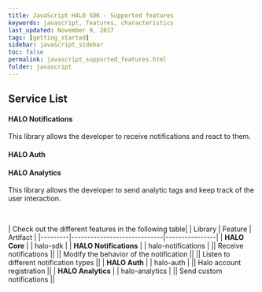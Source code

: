 ```yaml
---
title: JavaScript HALO SDK - Supported features
keywords: javascript, features, characteristics
last_updated: November 9, 2017
tags: [getting_started]
sidebar: javascript_sidebar
toc: false
permalink: javascript_supported_features.html
folder: javascript
---
```


<div class="row">
    <div class="col-lg-12">
        <h2 class="page-header">Service List</h2>
    </div>
    <div class="col-md-4">
        <div class="media">
            <div class="pull-left">
                <span class="fa-stack fa-2x">
                        <i class="fa fa-circle fa-stack-2x text-primary"></i>
                        <i class="fa fa-paper-plane fa-stack-1x fa-inverse"></i>
                </span>
            </div>
            <div class="media-body">
                <h4 class="media-heading">HALO Notifications</h4>
                <p>This library allows the developer to receive notifications and react to them.</p>
            </div>
        </div>
    </div>
    <div class="col-md-4">
      <div class="media">
            <div class="pull-left">
                <span class="fa-stack fa-2x">
                        <i class="fa fa-circle fa-stack-2x text-primary"></i>
                        <i class="fa fa-share-square-o fa-stack-1x fa-inverse"></i>
                </span>
            </div>
            <div class="media-body">
                <h4 class="media-heading">HALO Auth</h4>
                <p></p>
            </div>
        </div>
    </div>
    <div class="col-md-4">
      <div class="media">
            <div class="pull-left">
                <span class="fa-stack fa-2x">
                        <i class="fa fa-circle fa-stack-2x text-primary"></i>
                        <i class="fa fa-pie-chart fa-stack-1x fa-inverse"></i>
                </span>
            </div>
            <div class="media-body">
              <h4 class="media-heading">HALO Analytics</h4>
              <p>This library allows the developer to send analytic tags and keep track of the user interaction.</p>
            </div>
        </div>
    </div>
</div>
<br/>

| Check out the different features in the following table| 
| Library                |   Feature    |    Artifact    |
|---------|-----------------------------|----------------|
| **HALO Core**          |  |         halo-sdk           |
| **HALO Notifications** |  |     halo-notifications     |
|| Receive notifications                                ||
|| Modify the behavior of the notification              ||
|| Listen to different notification types               ||
| **HALO Auth**         |   |         halo-auth         |
|| Halo account registration                            ||
| **HALO Analytics** |      |        halo-analytics      |
|| Send custom notifications                            ||